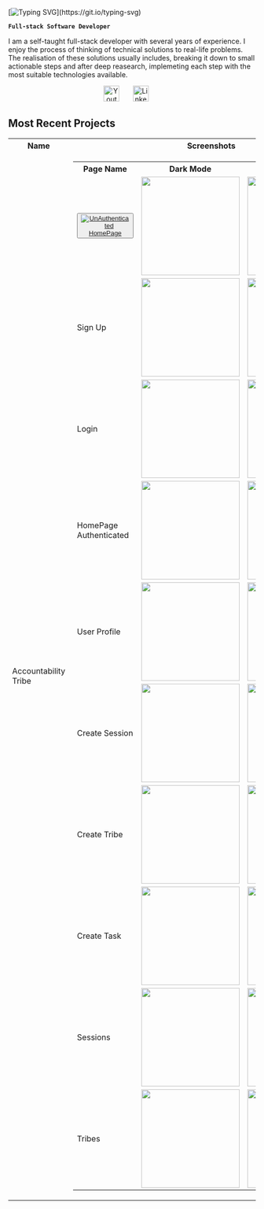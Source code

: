 [![Typing SVG](https://readme-typing-svg.demolab.com/?lines=Josephine+Etah+Arrah;)](https://git.io/typing-svg)

**`Full-stack Software Developer`**

I am a self-taught full-stack developer with several years of experience. I enjoy the process of thinking of technical solutions to real-life problems. The realisation of these solutions usually includes, breaking it down to small actionable steps and after deep reasearch, implemeting each step with the most suitable technologies available.

<!-- Social media icons -->
<p align="center">
  <a href="https://www.youtube.com/@arrahetah2123"><img width="32px" alt="Youtube" title="Youtube" src="https://i.imgur.com/qiXu7b2.png"/></a>
  &#8287;&#8287;&#8287;&#8287;&#8287;
  <a href="https://www.linkedin.com/in/arrah-josephine-522879103/?msgControlName=view_message_button&msgConversationId=2-ZjFkN2RmZWEtZjRmNy00NTcxLWI2ZGItMjU1MTAzZTRiNDU0XzAxMg%3D%3D&msgOverlay=true"><img width="32px" alt="LinkedIn" title="LinkedIn" src="https://i.imgur.com/yRpa1dQ.png"/></a>
  &#8287;&#8287;&#8287;&#8287;&#8287;
</p>

## Most Recent Projects

<table>
<tr>
<th>Name</th>
<th>Screenshots</th>
</tr>
<tr>
<td>Accountability Tribe</td>
<td>
<table>
<tr>
<th>Page Name</th>
<th>Dark Mode</th>
<th>Light Mode</th>
</tr>
<tr>
<td>

<button type='button'>
<a href="https://accountability-tribe.vercel.app/"><img alt="UnAuthenticated HomePage" title="HomePage" src="https://custom-icon-badges.demolab.com/badge/-Unauthenticated%20HomePage-1F222E?style=for-the-badge&logoColor=white&logo=link-external"/></a>
</button>

</td>
<td>
<a href="https://accountability-tribe.vercel.app/">
<img  width="200px" src="https://res.cloudinary.com/dlgisfrgl/image/upload/v1723371569/home-logged-out_jbg8mp.png"/>
</a>
</td>
<td>
<a href="https://accountability-tribe.vercel.app/">
<img  width="200px" src="https://res.cloudinary.com/dlgisfrgl/image/upload/v1723404940/Screen_Shot_2024-08-11_at_20.33.27_jtttpo.png"/>
</a>
</td>
</tr>
<tr>
<td>Sign Up</td>
<td>
<a href="https://accountability-tribe.vercel.app/auth/signup">
<img  width="200px" src="https://res.cloudinary.com/dlgisfrgl/image/upload/v1723406043/Screen_Shot_2024-08-11_at_20.53.13_aougkf.png"/>
</a>
</td>
<td>
<a href="https://accountability-tribe.vercel.app/auth/signup">
<img  width="200px" src="https://res.cloudinary.com/dlgisfrgl/image/upload/v1723404975/Screen_Shot_2024-08-11_at_20.33.05_jv6wtc.png"/>
</a>
</td>
</tr>
<tr>
<td>Login</td>
<td>
<a href="https://accountability-tribe.vercel.app/auth/login">
<img  width="200px" src="https://res.cloudinary.com/dlgisfrgl/image/upload/v1723405766/Screen_Shot_2024-08-11_at_20.48.40_j49zzd.png"/>
</a>
</td>
<td>
<a href="https://accountability-tribe.vercel.app/auth/login">
<img  width="200px" src="https://res.cloudinary.com/dlgisfrgl/image/upload/v1723404937/Screen_Shot_2024-08-11_at_20.32.50_cq7kjd.png"/>
</a>
</td>
</tr>
<tr>
<td>HomePage Authenticated</td>
<td>
<a href="https://accountability-tribe.vercel.app/">
<img  width="200px" src="https://res.cloudinary.com/dlgisfrgl/image/upload/v1723371596/home-logged-in_k3v4tq.png"/>
</a>
</td>
<td>
<a href="https://accountability-tribe.vercel.app/">
<img  width="200px" src="https://res.cloudinary.com/dlgisfrgl/image/upload/v1723403844/Screen_Shot_2024-08-11_at_20.06.35_dlfmi0.png"/>
</a>
</td>
</tr>
<tr>
<td>User Profile</td>
<td>
<a href="https://accountability-tribe.vercel.app/user/Etah">
<img  width="200px" src="https://res.cloudinary.com/dlgisfrgl/image/upload/v1723371573/profile-page_srj4sx.png"/>
</a>
</td>
<td>
<a href="https://accountability-tribe.vercel.app/user/Etah">
<img  width="200px" src="https://res.cloudinary.com/dlgisfrgl/image/upload/v1723405304/Screen_Shot_2024-08-11_at_20.41.19_ejecku.png"/>
</a>
</td>
</tr>
<tr>
<td>Create Session</td>
<td>
<a href="https://accountability-tribe.vercel.app/create-session">
<img width="200px" src="https://res.cloudinary.com/dlgisfrgl/image/upload/v1723371577/create-session_xzomia.png"/>
</a>
</td>
<td>
<a href="https://accountability-tribe.vercel.app/create-session">
<img width="200px" src="https://res.cloudinary.com/dlgisfrgl/image/upload/v1723403835/Screen_Shot_2024-08-11_at_20.14.31_penwhy.png"/>
</a>
</td>
</tr>
<tr>
<td>Create Tribe</td>
<td>
<a href="https://accountability-tribe.vercel.app/create-tribe">
<img width="200px" src="https://res.cloudinary.com/dlgisfrgl/image/upload/v1723371577/create-tribe_zsauzl.png"/>
</a>
</td>
<td>
<a href="https://accountability-tribe.vercel.app/create-tribe">
<img width="200px" src="https://res.cloudinary.com/dlgisfrgl/image/upload/v1723403833/Screen_Shot_2024-08-11_at_20.15.37_yhrvd5.png"/>
</a>
</td>
</tr>
<tr>
<td> Create Task</td>
<td>
<a href="https://accountability-tribe.vercel.app/create-task">
<img width="200px" src="https://res.cloudinary.com/dlgisfrgl/image/upload/v1723371580/create-task_xemaxc.png"/>
</a>
</td>
<td>
<a href="https://accountability-tribe.vercel.app/create-task">
<img width="200px" src="https://res.cloudinary.com/dlgisfrgl/image/upload/v1723403841/Screen_Shot_2024-08-11_at_20.15.05_cndfvw.png"/>
</a>
</td>
</tr>
<tr>
<td>Sessions</td>
<td>
<a href="https://accountability-tribe.vercel.app/sessions?page=1&filter=ended">
<img width="200px" src="https://res.cloudinary.com/dlgisfrgl/image/upload/v1723371588/all-sessions_k7raa2.png"/>
</a>
</td>
<td>
<a href="https://accountability-tribe.vercel.app/sessions?page=1&filter=ended">
<img width="200px" src="https://res.cloudinary.com/dlgisfrgl/image/upload/v1723403838/Screen_Shot_2024-08-11_at_20.08.51_hc1ykb.png"/>
</a>
</td>
</tr>
<tr>
<td>Tribes</td>
<td>
<a href="https://accountability-tribe.vercel.app/tribes">
<img  width="200px" src="https://res.cloudinary.com/dlgisfrgl/image/upload/v1723371577/all-tribes_j7y4jp.png"/>
</a>
</td>
<td>
<a href="https://accountability-tribe.vercel.app/tribes">
<img  width="200px" src="https://res.cloudinary.com/dlgisfrgl/image/upload/v1723403832/Screen_Shot_2024-08-11_at_20.06.53_a0jstd.png"/>
</a>
</td>
</tr>
</table>
</td>
</tr>
</table>

<!--
**EtahJo/EtahJo** is a ✨ _special_ ✨ repository because its `README.md` (this file) appears on your GitHub profile.

Here are some ideas to get you started:

- 🔭 I’m currently working on ...
- 🌱 I’m currently learning ...
- 👯 I’m looking to collaborate on ...
- 🤔 I’m looking for help with ...
- 💬 Ask me about ...
- 📫 How to reach me: ...
- 😄 Pronouns: ...
- ⚡ Fun fact: ...
-->

